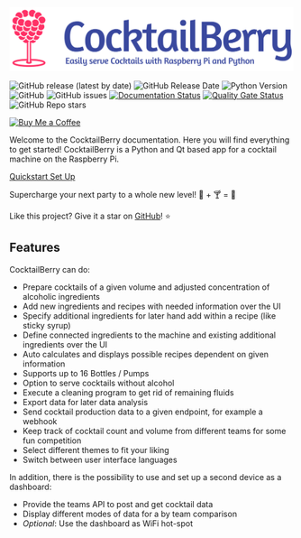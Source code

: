 <img src="./pictures/CocktailBerry.svg" alt="CocktailBerry"/>

![GitHub release (latest by date)](https://img.shields.io/github/v/release/AndreWohnsland/CocktailBerry)
![GitHub Release Date](https://img.shields.io/github/release-date/AndreWohnsland/CocktailBerry)
![Python Version](https://img.shields.io/badge/python-%3E%3D%203.9-blue)
![GitHub](https://img.shields.io/github/license/AndreWohnsland/CocktailBerry)
![GitHub issues](https://img.shields.io/github/issues-raw/AndreWohnsland/CocktailBerry)
[![Documentation Status](https://readthedocs.org/projects/cocktailberry/badge/?version=latest)](https://cocktailberry.readthedocs.io)
[![Quality Gate Status](https://sonarcloud.io/api/project_badges/measure?project=AndreWohnsland_CocktailBerry&metric=alert_status)](https://sonarcloud.io/summary/new_code?id=AndreWohnsland_CocktailBerry)
![GitHub Repo stars](https://img.shields.io/github/stars/AndreWohnsland/CocktailBerry?style=social)

[![Buy Me a Coffee](https://img.shields.io/badge/buy%20me%20a%20coffee-donate-yellow)](https://www.buymeacoffee.com/AndreWohnsland)

Welcome to the CocktailBerry documentation.
Here you will find everything to get started!
CocktailBerry is a Python and Qt based app for a cocktail machine on the Raspberry Pi.

<div class="mid-flex">
  <a href="quickstart/" class="cta-btn primary-btn"> Quickstart </a>
  <a href="setup/" class="cta-btn secondary-btn"> Set Up </a>
</div>

Supercharge your next party to a whole new level! 🐍 + 🍸 = 🥳 

Like this project? Give it a star on [GitHub](https://github.com/AndreWohnsland/CocktailBerry)! ⭐

## Features

CocktailBerry can do:

- Prepare cocktails of a given volume and adjusted concentration of alcoholic ingredients
- Add new ingredients and recipes with needed information over the UI
- Specify additional ingredients for later hand add within a recipe (like sticky syrup)
- Define connected ingredients to the machine and existing additional ingredients over the UI
- Auto calculates and displays possible recipes dependent on given information
- Supports up to 16 Bottles / Pumps
- Option to serve cocktails without alcohol
- Execute a cleaning program to get rid of remaining fluids
- Export data for later data analysis
- Send cocktail production data to a given endpoint, for example a webhook
- Keep track of cocktail count and volume from different teams for some fun competition
- Select different themes to fit your liking
- Switch between user interface languages

In addition, there is the possibility to use and set up a second device as a dashboard:

- Provide the teams API to post and get cocktail data
- Display different modes of data for a by team comparison
- _Optional_: Use the dashboard as WiFi hot-spot